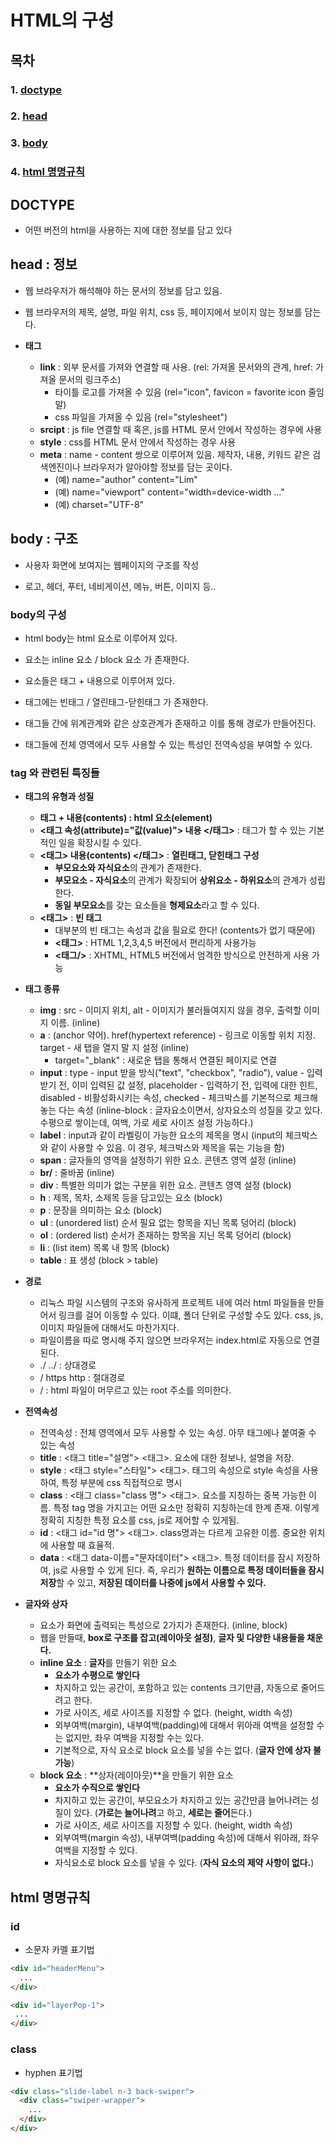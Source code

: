# HTML의 구성

## 목차

### 1. [doctype](#doctype)

### 2. [head](#head-정보)

### 3. [body](#body-구조)

### 4. [html 명명규칙](#html-명명규칙)

## DOCTYPE

- 어떤 버전의 html을 사용하는 지에 대한 정보를 담고 있다

## head : 정보

- 웹 브라우저가 해석해야 하는 문서의 정보를 담고 있음.

- 웹 브라우저의 제목, 설명, 파일 위치, css 등, 페이지에서 보이지 않는 정보를 담는다.

- **태그**
  - **link** : 외부 문서를 가져와 연결할 때 사용. (rel: 가져올 문서와의 관계, href: 가져올 문서의 링크주소)
    - 타이틀 로고를 가져올 수 있음 (rel="icon", favicon = favorite icon 줄임말)
    - css 파일을 가져올 수 있음 (rel="stylesheet")
  - **srcipt** : js file 연결할 때 혹은, js를 HTML 문서 안에서 작성하는 경우에 사용
  - **style** : css를 HTML 문서 안에서 작성하는 경우 사용
  - **meta** : name - content 쌍으로 이루어져 있음. 제작자, 내용, 키워드 같은 검색엔진이나 브라우저가 알아야할 정보를 담는 곳이다.
    - (예) name="author" content="Lim"
    - (예) name="viewport" content="width=device-width ..."
    - (예) charset="UTF-8"

## body : 구조

- 사용자 화면에 보여지는 웹페이지의 구조를 작성

- 로고, 헤더, 푸터, 네비게이션, 메뉴, 버튼, 이미지 등..

### body의 구성

- html body는 html 요소로 이루어져 있다.

- 요소는 inline 요소 / block 요소 가 존재한다.

- 요소들은 태그 + 내용으로 이루어져 있다.

- 태그에는 빈태그 / 열린태그-닫힌태그 가 존재한다.

- 태그들 간에 위계관계와 같은 상호관계가 존재하고 이를 통해 경로가 만들어진다.

- 태그들에 전체 영역에서 모두 사용할 수 있는 특성인 전역속성을 부여할 수 있다.

### tag 와 관련된 특징들

- **태그의 유형과 성질**
  - **태그 + 내용(contents) : html 요소(element)**
  - **\<태그 속성(attribute)="값(value)"> 내용 \</태그>** : 태그가 할 수 있는 기본적인 일을 확장시킬 수 있다.
  - **\<태그> 내용(contents) \</태그>** : **열린태그, 닫힌태그 구성**
    - **부모요소와 자식요소**의 관계가 존재한다.
    - **부모요소 - 자식요소**의 관계가 확장되어 **상위요소 - 하위요소**의 관계가 성립한다.
    - **동일 부모요소**를 갖는 요소들을 **형제요소**라고 할 수 있다.
  - **\<태그>** : **빈 태그**
    - 대부분의 빈 태그는 속성과 값을 필요로 한다! (contents가 없기 때문에)
    - **\<태그>** : HTML 1,2,3,4,5 버전에서 편리하게 사용가능
    - **\<태그/>** : XHTML, HTML5 버전에서 엄격한 방식으로 안전하게 사용 가능

- **태그 종류**
  - **img** : src - 이미지 위치, alt - 이미지가 불러들여지지 않을 경우, 출력할 이미지 이름. (inline)
  - **a** : (anchor 약어). href(hypertext reference) - 링크로 이동할 위치 지정. target - 새 탭을 열지 말 지 설정 (inline)
    - target="_blank" : 새로운 탭을 통해서 연결된 페이지로 연결
  - **input** : type - input 받을 방식("text", "checkbox", "radio"), value - 입력 받기 전, 이미 입력된 값 설정, placeholder - 입력하기 전, 입력에 대한 힌트, disabled - 비활성화시키는 속성, checked - 체크박스를 기본적으로 체크해 놓는 다는 속성 (inline-block : 글자요소이면서, 상자요소의 성질을 갖고 있다. 수평으로 쌓이는데, 여백, 가로 세로 사이즈 설정 가능하다.)
  - **label** : input과 같이 라벨링이 가능한 요소의 제목을 명시 (input의 체크박스와 같이 사용할 수 있음. 이 경우, 체크박스와 제목을 묶는 기능을 함)
  - **span** : 글자들의 영역을 설정하기 위한 요소. 콘텐츠 영역 설정 (inline)
  - **br/** : 줄바꿈 (inline)
  - **div** : 특별한 의미가 없는 구분을 위한 요소. 콘텐츠 영역 설정 (block)
  - **h** : 제목, 목차, 소제목 등을 담고있는 요소 (block)
  - **p** : 문장을 의미하는 요소 (block)
  - **ul** : (unordered list) 순서 필요 없는 항목을 지닌 목록 덩어리 (block)
  - **ol** : (ordered list) 순서가 존재하는 항목을 지닌 목록 덩어리 (block)
  - **li** : (list item) 목록 내 항목 (block)
  - **table** : 표 생성 (block > table)
  
- **경로**
  - 리눅스 파일 시스템의 구조와 유사하게 프로젝트 내에 여러 html 파일들을 만들어서 링크를 걸어 이동할 수 있다. 이떄, 폴더 단위로 구성할 수도 있다. css, js, 이미지 파일들에 대해서도 마찬가지다.
  - 파일이름을 따로 명시해 주지 않으면 브라우저는 index.html로 자동으로 연결된다.
  - ./ ../ : 상대경로
  - / https http : 절대경로
  - / : html 파일이 머무르고 있는 root 주소를 의미한다.

- **전역속성**
  - 전역속성 : 전체 영역에서 모두 사용할 수 있는 속성. 아무 태그에나 붙여줄 수 있는 속성
  - **title** : \<태그 title="설명"> \<태그>. 요소에 대한 정보나, 설명을 저장.
  - **style** : \<태그 style="스타일"> \<태그>. 태그의 속성으로 style 속성을 사용하여, 특정 부분에 css 직접적으로 명시
  - **class** : \<태그 class="class 명"> \<태그>. 요소를 지칭하는 중복 가능한 이름. 특정 tag 명을 가지고는 어떤 요소만 정확히 지칭하는데 한계 존재. 이렇게 정확히 지칭한 특정 요소를 css, js로 제어할 수 있게됨.
  - **id** : \<태그 id="id 명"> \<태그>. class명과는 다르게 고유한 이름. 중요한 위치에 사용할 때 효율적.
  - **data** : \<태그 data-이름="문자데이터"> \<태그>. 특정 데이터를 잠시 저장하여, js로 사용할 수 있게 된다. 즉, 우리가 **원하는 이름으로 특정 데이터들을 잠시 저장**할 수 있고, **저장된 데이터를 나중에 js에서 사용할 수 있다.**

- **글자와 상자**
  - 요소가 화면에 출력되는 특성으로 2가지가 존재한다. (inline, block)
  - 웹을 만들때, **box로 구조를 잡고(레이아웃 설정)**, **글자 및 다양한 내용들을 채운다.**
  - **inline 요소** : **글자**를 만들기 위한 요소
    - **요소가 수평으로 쌓인다**
    - 차지하고 있는 공간이, 포함하고 있는 contents 크기만큼, 자동으로 줄어드려고 한다.
    - 가로 사이즈, 세로 사이즈를 지정할 수 없다. (height, width 속성)
    - 외부여백(margin), 내부여백(padding)에 대해서 위아래 여백을 설정할 수는 없지만, 좌우 여백을 지정할 수는 있다.
    - 기본적으로, 자식 요소로 block 요소를 넣을 수는 없다. (**글자 안에 상자 불가능**)
  - **block 요소** : **상자(레이아웃)**을 만들기 위한 요소
    - **요소가 수직으로 쌓인다**
    - 차지하고 있는 공간이, 부모요소가 차지하고 있는 공간만큼 늘어나려는 성질이 있다. (**가로는 늘어나려**고 하고, **세로는 줄어**든다.)
    - 가로 사이즈, 세로 사이즈를 지정할 수 있다. (height, width 속성)
    - 외부여백(margin 속성), 내부여백(padding 속성)에 대해서 위아래, 좌우 여백을 지정할 수 있다.
    - 자식요소로 block 요소를 넣을 수 있다. (**자식 요소의 제약 사항이 없다.**)

## html 명명규칙

### id

- 소문자 카멜 표기법

```html
<div id="headerMenu">
  ...
</div>

<div id="layerPop-1">
 ...
</div>
```

### class

- hyphen 표기법

```html
<div class="slide-label n-3 back-swiper">
  <div class="swiper-wrapper">
    ...
  </div>
</div>
```